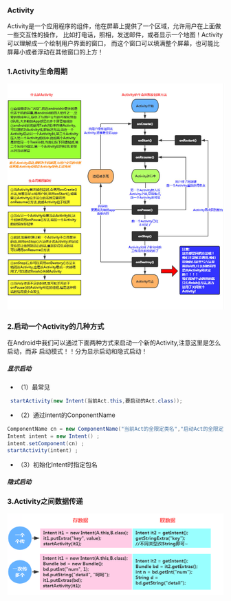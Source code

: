 ### Activity
Activity是一个应用程序的组件，他在屏幕上提供了一个区域，允许用户在上面做一些交互性的操作， 比如打电话，照相，发送邮件，或者显示一个地图！Activity可以理解成一个绘制用户界面的窗口， 而这个窗口可以填满整个屏幕，也可能比屏幕小或者浮动在其他窗口的上方！

### 1.Activity生命周期

![](/assets/Activity生命周期.jpg)

### 2.启动一个Activity的几种方式
在Android中我们可以通过下面两种方式来启动一个新的Activity,注意这里是怎么启动，而非 启动模式！！分为显示启动和隐式启动！

##### 显示启动
* （1）最常见

```java
 startActivity(new Intent(当前Act.this,要启动的Act.class));

```

* （2）通过intent的ConponentName

```java
ComponentName cn = new ComponentName("当前Act的全限定类名","启动Act的全限定类名") ;
Intent intent = new Intent() ;
intent.setComponent(cn) ;
startActivity(intent) ;
```
* （3）初始化Intent时指定包名

##### 隐式启动

### 3.Activity之间数据传递
![](/assets/7185831.png)


